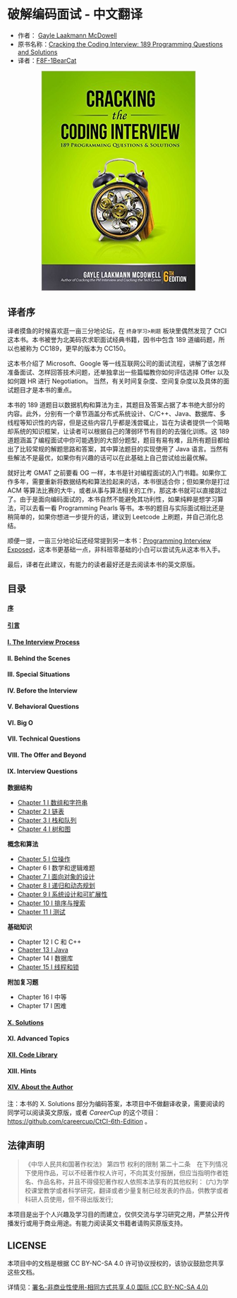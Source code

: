 # 破解编码面试 - 中文翻译 

- 作者： [Gayle Laakmann McDowell](http://www.gayle.com/contact/)
- 原书名称：[Cracking the Coding Interview: 189 Programming Questions and Solutions](https://www.amazon.com/Cracking-Coding-Interview-6th-Edition/dp/0984782850)
- 译者：[F8F-1BearCat](https://f8f-1bearcat.github.io/about/) 

<div align=center><img src="img/Cover.jpg"/></div>



## 译者序

译者摸鱼的时候喜欢逛一亩三分地论坛，在 `终身学习>刷题` 板块里偶然发现了 CtCI 这本书。本书被誉为北美码农求职面试经典书籍，因书中包含 189 道编码题，所以也被称为 CC189，更早的版本为 CC150。

这本书介绍了 Microsoft、Google 等一线互联网公司的面试流程，讲解了该怎样准备面试、怎样回答技术问题，还单独拿出一些篇幅教你如何评估选择 Offer 以及如何跟 HR 进行 Negotiation。 当然，有关时间复杂度、空间复杂度以及具体的面试题目才是本书的重点。

本书的 189 道题目以数据机构和算法为主，其题目及答案占据了本书绝大部分的内容。此外，分别有一个章节涵盖分布式系统设计、C/C++、Java、数据库、多线程等知识性的内容，但是这些内容几乎都是浅尝辄止，旨在为读者提供一个简略却系统的知识框架，让读者可以根据自己的薄弱环节有目的的去强化训练。这 189 道题涵盖了编程面试中你可能遇到的大部分题型，题目有易有难，且所有题目都给出了比较常规的解题思路和答案，其中算法题目的实现使用了 Java 语言。当然有些解法不是最优，如果你有兴趣的话可以在此基础上自己尝试给出最优解。

就好比考 GMAT 之前要看 OG 一样，本书是针对编程面试的入门书籍。如果你工作多年，需要重新将数据结构和算法捡起来的话，本书很适合你；但如果你是打过 ACM 等算法比赛的大牛，或者从事与算法相关的工作，那这本书就可以直接跳过了。由于是面向编码面试的，本书自然不能避免其功利性，如果纯粹是想学习算法，可以去看一看 Programming Pearls 等书。本书的题目与实际面试相比还是稍简单的，如果你想进一步提升的话，建议到 Leetcode 上刷题，并自己消化总结。

顺便一提，一亩三分地论坛还经常提到另一本书：[Programming Interview Exposed](https://www.amazon.com/Programming-Interviews-Exposed-Secrets-Landing/dp/1118261364/?&_encoding=UTF8&tag=1point3acres-20&linkCode=ur2&linkId=f4a9f284abef2e91bbc0bc39a9cc3967&camp=1789&creative=9325)，这本书更基础一点，非科班零基础的小白可以尝试先从这本书入手。

最后，译者在此建议，有能力的读者最好还是去阅读本书的英文原版。

## 目录

#### [序](Foreword.md)
#### [引言](Introduction.md)
#### [I. The Interview Process](I.The_Interview_Process.md)
#### II. Behind the Scenes
#### III. Special Situations
#### IV. Before the Interview
#### V. Behavioral Questions
#### VI. Big O
#### VII. Technical Questions
#### VIII. The Offer and Beyond
#### IX. Interview Questions

**数据结构**

- [Chapter 1 I 数组和字符串](Chapter_1_Arrays_and_Strings.md)
- [Chapter 2 I 链表](Chapter_2_Linked_Lists.md)
- [Chapter 3 I 栈和队列](Chapter_3_Stacks_and_Queues.md)
- [Chapter 4 I 树和图](Chapter_4_Trees_and_Graphs.md)

**概念和算法**

- [Chapter 5 I 位操作](Chapter_5_Bit_Manipulation.md)
- Chapter 6 I 数学和逻辑难题
- [Chapter 7 I 面向对象的设计](Chapter_7_Object-Oriented_Design.md)
- [Chapter 8 I 递归和动态规划](Chapter_8_Recursion_and_Dynamic_Programming.md)
- [Chapter 9 I 系统设计和可扩展性](Chapter_9_System_Design_and_Scalability.md)
- [Chapter 10 I 排序与搜索](Chapter_10_Sorting_and_Searching.md)
- [Chapter 11 I 测试](Chapter_11_Testing.md)

**基础知识**

- Chapter 12 I C 和 C++
- [Chapter 13 I Java](Chapter_13_Java.md)
- Chapter 14 I 数据库
- [Chapter 15 I 线程和锁](Chapter_15_Threads_and_Locks.md)

**附加复习题**

- Chapter 16 I 中等
- Chapter 17 I 困难

#### [X. Solutions](https://github.com/careercup/CtCI-6th-Edition)
#### XI. Advanced Topics
#### [XII. Code Library](XII.Code_Library.md)
#### XIII. Hints
#### [XIV. About the Author](XIV.About_the_Author.md)

注：本书的 X. Solutions 部分为编码答案，本项目中不做翻译收录，需要阅读的同学可以阅读英文原版，或者 *CareerCup* 的这个项目：https://github.com/careercup/CtCI-6th-Edition 。

## 法律声明

> 《中华人民共和国著作权法》
> 第四节 权利的限制
> 第二十二条　在下列情况下使用作品，可以不经著作权人许可，不向其支付报酬，但应当指明作者姓名、作品名称，并且不得侵犯著作权人依照本法享有的其他权利：
> (六)为学校课堂教学或者科学研究，翻译或者少量复制已经发表的作品，供教学或者科研人员使用，但不得出版发行;

本项目是出于个人兴趣及学习目的而建立，仅供交流与学习研究之用，严禁公开传播发行或用于商业用途。有能力阅读英文书籍者请购买原版支持。

## LICENSE

本项目中的文档是根据 CC BY-NC-SA 4.0 许可协议授权的，该协议鼓励您共享这些文档。

详情见：[署名-非商业性使用-相同方式共享 4.0 国际  (CC BY-NC-SA 4.0)](https://creativecommons.org/licenses/by-nc-sa/4.0/deed.zh)